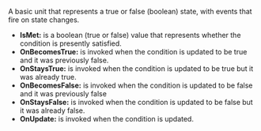 A basic unit that represents a true or false (boolean) state, with events that fire on state changes.
- **IsMet:** is a boolean (true or false) value that represents whether the condition is presently satisfied.
- **OnBecomesTrue:** is invoked when the condition is updated to be true and it was previously false.
- **OnStaysTrue:** is invoked when the condition is updated to be true but it was already true.
- **OnBecomesFalse:** is invoked when the condition is updated to be false and it was previously false
- **OnStaysFalse:** is invoked when the condition is updated to be false but it was already false.
- **OnUpdate:** is invoked when the condition is updated.
